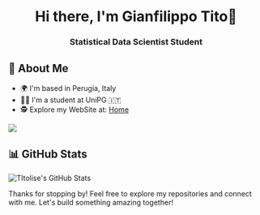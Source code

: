 <h1 align="center">Hi there, I'm Gianfilippo Tito🖖</h1>
<h3 align="center">Statistical Data Scientist Student </h3>

## 🚀 About Me

- 🌍 I'm based in Perugia, Italy
- 👨‍🎓 I'm a student at UniPG 🇮🇹
- 🕵️ Explore my WebSite at: [Home](https://gianfilippotito.site/)

<img align="center" src="https://media4.giphy.com/media/v1.Y2lkPTc5MGI3NjExOHQ3bGppZTlpczJlcDYyYnZ5amdjZG1xbGxrNnA4emFjc3hpaWZwNiZlcD12MV9pbnRlcm5hbF9naWZfYnlfaWQmY3Q9Zw/aNqEFrYVnsS52/giphy.webp"/>

## 📊 GitHub Stats
<img src="https://github-readme-stats.vercel.app/api/top-langs/?username=TItolise&theme=radical&show_icons=true&hide_border=true&layout=compact" alt="TItolise's GitHub Stats" />


Thanks for stopping by! Feel free to explore my repositories and connect with me. Let's build something amazing together!


<!---
Titolise/Titolise is a ✨ special ✨ repository because its `README.md` (this file) appears on your GitHub profile.
You can click the Preview link to take a look at your changes.
--->
